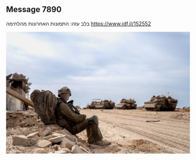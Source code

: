 ## Message 7890

בלב עזה:
התמונות האחרונות מהלחימה
https://www.idf.il/152552

![Photo](./7890/7890_photo.jpg)
